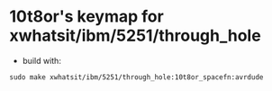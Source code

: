 # 10t8or's keymap for xwhatsit/ibm/5251/through_hole

* build with:
~~~
sudo make xwhatsit/ibm/5251/through_hole:10t8or_spacefn:avrdude
~~~

